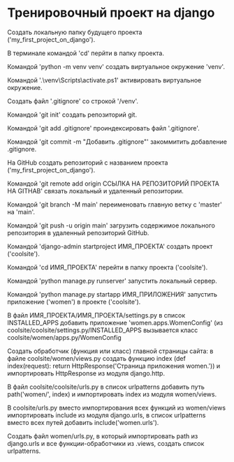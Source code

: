 # Тренировочный проект на django

Создать локальную папку будущего проекта ('my_first_project_on_django').

В терминале командой 'cd' перйти в папку проекта.

Командой 'python -m venv venv' создать виртуальное окружение 'venv'.

Командой '.\venv\Scripts\activate.ps1' активировать виртуальное окружение.

Создать файл '.gitignore' со строкой '/venv'.

Командой 'git init' создать репозиторий git.

Командой 'git add .gitignore' проиндексировать файл '.gitignore'.

Командой 'git commit -m "Добавить .gitignore"' закоммитить добавление .gitignore.

На GitHub создать репозиторий с названием проекта ('my_first_project_on_django').

Командой 'git remote add origin ССЫЛКА НА РЕПОЗИТОРИЙ ПРОЕКТА НА GITHAB' связать локальный и удаленный 
репозитории.

Командой 'git branch -M main' переименовать главную ветку с 'master' на 'main'.

Командой 'git push -u origin main' загрузить содержимое локального репозитория в удаленный репозиторий 
GitHub.

Командой 'django-admin startproject ИМЯ_ПРОЕКТА' создать проект ('coolsite').

Командой 'cd ИМЯ_ПРОЕКТА' перейти в папку проекта ('coolsite').

Командой 'python manage.py runserver' запустить локальный сервер.

Командой 'python manage.py startapp ИМЯ_ПРИЛОЖЕНИЯ' запустить приложение ('women') в проекте ('coolsite').

В файл ИМЯ_ПРОЕКТА/ИМЯ_ПРОЕКТА/settings.py в список INSTALLED_APPS добавить приложение 
'women.apps.WomenConfig' (из coolsite/coolsite/settings.py/INSTALLED_APPS вызывается класс
coolsite/women/apps.py/WomenConfig

Создать обработчик (функция или класс) главной страницы сайта: в файле coolsite/women/views.py создать 
функцию index (def index(request): return HttpResponse('Страница приложения women.')) и импортировать 
HttpResponse из модуля django.http.

В файл coolsite/coolsite/urls.py в список urlpatterns добавить путь path('women/', index) и импортировать
index из модуля women/views.

В coolsite/urls.py вместо импортирования всех функций из women/views импортировать include из модуля
django.urls, в список urlpatterns вместо всех путей добавить include('women.urls').

Создать файл women/urls.py, в который импортировать path из django.urls и все функции-обработчики из .views,
создать список urlpatterns.